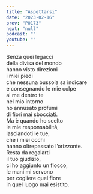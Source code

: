 ```yaml
---
title: "Aspettarsi"
date: "2023-02-16"
prev: "P0173"
next: "null"
podcast: ""
youtube: ""
---
```


Senza quei legacci  
della divisa del mondo  
hanno visto direzioni  
i miei piedi  
che nessuna bussola sa indicare  
e consegnando le mie colpe  
al me dentro te  
nel mio intorno  
ho annusato profumi  
di fiori mai sbocciati.  
Ma è quando ho scelto  
le mie responsabilità,  
lasciandoti le tue,  
che i miei occhi  
hanno oltrepassato l’orizzonte.  
Resta da regalarti  
il tuo giudizio,  
ci ho aggiunto un fiocco,  
le mani mi servono  
per cogliere quel fiore  
in quel luogo mai esistito.